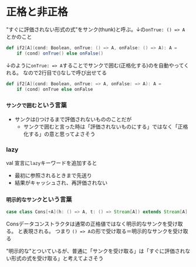 # 正格と非正格

"すぐに評価されない形式の式"をサンク(thunk)と呼ぶ。↓の`onTrue: () => A` とかのこと
```Scala
def if2[A](cond: Boolean, onTrue: () => A, onFalse: () => A): A =
	if (cond) onTrue() else onFalse()
```

↓のように`onTrue: => A`することでサンクで囲む(正格化する)のを自動やってくれる。
なので2行目で()なしで呼び出せてる
```Scala
def if2[A](cond: Boolean, onTrue: => A, onFalse: => A): A = 
	if (cond) onTrue else onFalse
```

### `サンクで囲む`という言葉
- サンクは()つけるまで評価されないもののことだが
    - サンクで囲むと言った時は「評価されないものにする」ではなく「正格化する」の意と思ってよさそう

### lazy
val 宣言に`lazy`キーワードを追加すると
- 最初に参照されるときまで先送り
- 結果がキャッシュされ、再評価されない


### `明示的なサンク`という言葉
```Scala
case class Cons[+A](h: () => A, t: () => Stream[A]) extends Stream[A]
```
Consデータコンストラクタは通常の正格値ではなく明示的なサンクを受け取る。
と表現される。
つまり
`() => A`の形で受け取る＝明示的なサンクを受け取る

"明示的な"とついているが、普通に「サンクを受け取る」は「すぐに評価されない形式の式を受け取る」と考えてよさそう



